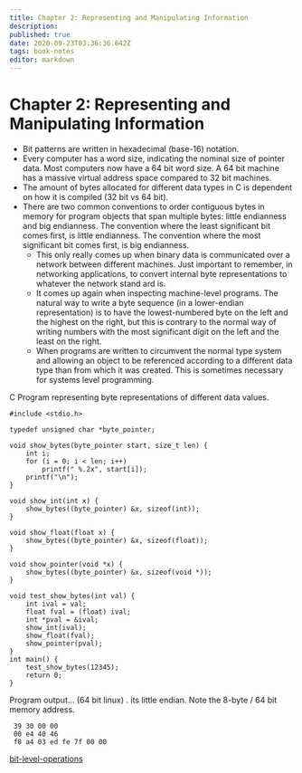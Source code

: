 ```yaml
---
title: Chapter 2: Representing and Manipulating Information
description: 
published: true
date: 2020-09-23T03:36:36.642Z
tags: book-notes
editor: markdown
---
```


# Chapter 2: Representing and Manipulating Information
* Bit patterns are written in hexadecimal (base-16) notation. 
* Every computer has a word size, indicating the nominal size of pointer data. Most computers now have a 64 bit word size. A 64 bit machine has a massive virtual address space compared to 32 bit machines. 
* The amount of bytes allocated for different data types in C is dependent on how it is compiled (32 bit vs 64 bit). 
* There are two common conventions to order contiguous bytes in memory for program objects that span multiple bytes: little endianness and big endianness. The convention where the least significant bit comes first, is  little endianness. The convention where the most significant bit comes first, is big endianness. 
    * This only really comes up when binary data is communicated over a network between different machines. Just important to remember, in networking applications, to convert internal byte representations to whatever the network stand ard is. 
    * It comes up again when inspecting machine-level programs. The natural way to write a byte sequence (in a lower-endian representation) is to have the lowest-numbered byte on the left and the highest on the right, but this is contrary to the normal way of writing numbers with the most significant digit on the left and the least on the right. 
    * When programs are written to circumvent the normal type system and allowing an object to be referenced according to a different data type than from which it was created.  This is sometimes necessary for systems level programming.
    
    
C Program representing byte representations of different data values. 

```
#include <stdio.h>

typedef unsigned char *byte_pointer;

void show_bytes(byte_pointer start, size_t len) {
    int i;
    for (i = 0; i < len; i++)
        printf(" %.2x", start[i]);
    printf("\n");
}

void show_int(int x) {
    show_bytes((byte_pointer) &x, sizeof(int));
}

void show_float(float x) {
    show_bytes((byte_pointer) &x, sizeof(float));
}

void show_pointer(void *x) {
    show_bytes((byte_pointer) &x, sizeof(void *));
}

void test_show_bytes(int val) {
    int ival = val;
    float fval = (float) ival;
    int *pval = &ival;
    show_int(ival);
    show_float(fval);
    show_pointer(pval);
}
int main() {
    test_show_bytes(12345);
    return 0;
}
```

Program output... (64 bit linux) . its little endian. Note the 8-byte / 64 bit memory address. 
```
 39 30 00 00
 00 e4 40 46
 f8 a4 03 ed fe 7f 00 00
 ```
 
 [bit-level-operations](/computer-science/bit-level-operations)
 
 
 